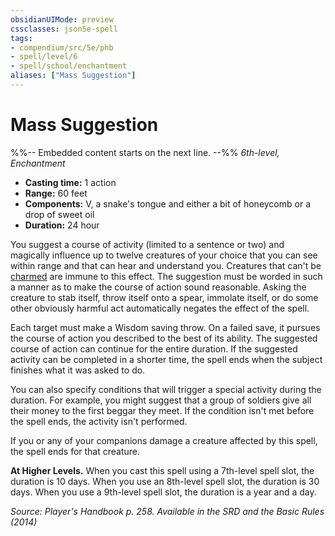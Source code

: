 ```yaml
---
obsidianUIMode: preview
cssclasses: json5e-spell
tags:
- compendium/src/5e/phb
- spell/level/6
- spell/school/enchantment
aliases: ["Mass Suggestion"]
---
```

# Mass Suggestion
%%-- Embedded content starts on the next line. --%%
*6th-level, Enchantment*  

- **Casting time:** 1 action
- **Range:** 60 feet
- **Components:** V, a snake's tongue and either a bit of honeycomb or a drop of sweet oil
- **Duration:** 24 hour

You suggest a course of activity (limited to a sentence or two) and magically influence up to twelve creatures of your choice that you can see within range and that can hear and understand you. Creatures that can't be [charmed](Mechanics/Rules/conditions.md#Charmed) are immune to this effect. The suggestion must be worded in such a manner as to make the course of action sound reasonable. Asking the creature to stab itself, throw itself onto a spear, immolate itself, or do some other obviously harmful act automatically negates the effect of the spell.

Each target must make a Wisdom saving throw. On a failed save, it pursues the course of action you described to the best of its ability. The suggested course of action can continue for the entire duration. If the suggested activity can be completed in a shorter time, the spell ends when the subject finishes what it was asked to do.

You can also specify conditions that will trigger a special activity during the duration. For example, you might suggest that a group of soldiers give all their money to the first beggar they meet. If the condition isn't met before the spell ends, the activity isn't performed.

If you or any of your companions damage a creature affected by this spell, the spell ends for that creature.

**At Higher Levels.** When you cast this spell using a 7th-level spell slot, the duration is 10 days. When you use an 8th-level spell slot, the duration is 30 days. When you use a 9th-level spell slot, the duration is a year and a day.

*Source: Player's Handbook p. 258. Available in the <span title='Systems Reference Document (5.1)'>SRD</span> and the Basic Rules (2014)*
